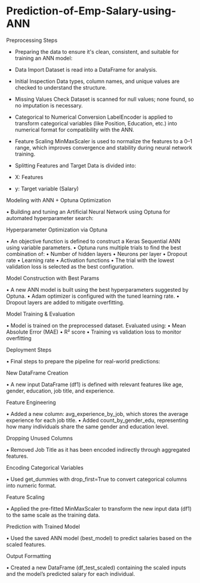 # Prediction-of-Emp-Salary-using-ANN

 Preprocessing Steps

- Preparing the data to ensure it's clean, consistent, and suitable for training an ANN model:

-  Data Import Dataset is read into a DataFrame for analysis.

-  Initial Inspection Data types, column names, and unique values are checked to understand the structure.

-  Missing Values Check Dataset is scanned for null values; none found, so no imputation is necessary.

-  Categorical to Numerical Conversion LabelEncoder is applied to transform categorical variables (like Position, Education, etc.) into numerical format for compatibility with the ANN.

-  Feature Scaling MinMaxScaler is used to normalize the features to a 0–1 range, which improves convergence and stability during neural network training.

-  Splitting Features and Target Data is divided into:

- X: Features

- y: Target variable (Salary)

 Modeling with ANN + Optuna Optimization

•	Building and tuning an Artificial Neural Network using Optuna for automated hyperparameter search:

 Hyperparameter Optimization via Optuna

•	An objective function is defined to construct a Keras Sequential ANN using variable parameters.
•	Optuna runs multiple trials to find the best combination of:
•	Number of hidden layers
•	Neurons per layer
•	Dropout rate
•	Learning rate
•	Activation functions
•	The trial with the lowest validation loss is selected as the best configuration.

 Model Construction with Best Params

•	A new ANN model is built using the best hyperparameters suggested by Optuna.
•	Adam optimizer is configured with the tuned learning rate.
•	Dropout layers are added to mitigate overfitting.

 Model Training & Evaluation

•	Model is trained on the preprocessed dataset.
Evaluated using:
•	Mean Absolute Error (MAE)
•	R² score
•	Training vs validation loss to monitor overfitting

 Deployment Steps

•	Final steps to prepare the pipeline for real-world predictions:

 New DataFrame Creation

•	A new input DataFrame (df1) is defined with relevant features like age, gender, education, job title, and experience.

 Feature Engineering

•	Added a new column: avg_experience_by_job, which stores the average experience for each job title.
•	Added count_by_gender_edu, representing how many individuals share the same gender and education level.

 Dropping Unused Columns

•	Removed Job Title as it has been encoded indirectly through aggregated features.

 Encoding Categorical Variables

•	Used get_dummies with drop_first=True to convert categorical columns into numeric format.

 Feature Scaling

•	Applied the pre-fitted MinMaxScaler to transform the new input data (df1) to the same scale as the training data.

 Prediction with Trained Model

•	Used the saved ANN model (best_model) to predict salaries based on the scaled features.

 Output Formatting

•	Created a new DataFrame (df_test_scaled) containing the scaled inputs and the model’s predicted salary for each individual.
